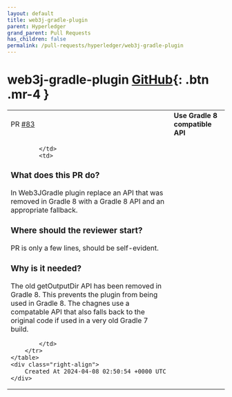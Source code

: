 ```yaml
---
layout: default
title: web3j-gradle-plugin
parent: Hyperledger
grand_parent: Pull Requests
has_children: false
permalink: /pull-requests/hyperledger/web3j-gradle-plugin
---
```


# web3j-gradle-plugin <span class="fs-3 right-align">[GitHub](https://github.com/hyperledger/web3j-gradle-plugin){: .btn .mr-4 }</span>


<div>
    <table>
        <tr>
            <td>
                PR <a href="https://github.com/hyperledger/web3j-gradle-plugin/pull/83" class=".btn">#83</a>
            </td>
            <td>
                <b>
                    Use Gradle 8 compatible API
                </b>
            </td>
        </tr>
        <tr>
            <td>
                
            </td>
            <td>
                
### What does this PR do?
In Web3JGradle plugin replace an API that was removed in Gradle 8 with a
Gradle 8 API and an appropriate fallback.

### Where should the reviewer start?
PR is only a few lines, should be self-evident.

### Why is it needed?
The old getOutputDir API has been removed in Gradle 8.  This prevents 
the plugin from being used in Gradle 8. The chagnes use a compatable API
that also falls back to the original code if used in a very old Gradle 7
build.

            </td>
        </tr>
    </table>
    <div class="right-align">
        Created At 2024-04-08 02:50:54 +0000 UTC
    </div>
</div>

